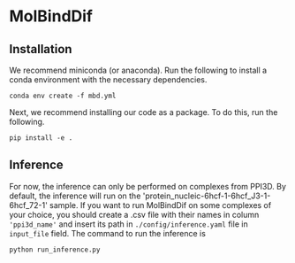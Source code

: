 # MolBindDif

## Installation
We recommend miniconda (or anaconda). Run the following to install a conda environment with the necessary dependencies.
```
conda env create -f mbd.yml
```
Next, we recommend installing our code as a package. To do this, run the following.
```
pip install -e .
```
## Inference
For now, the inference can only be performed on complexes from PPI3D. By default, the inference will run on the 'protein_nucleic-6hcf-1-6hcf_J3-1-6hcf_72-1' sample. If you want to run MolBindDif on some complexes of your choice, you should create a .csv file with their names in column ```'ppi3d_name'``` and insert its path in ```./config/inference.yaml``` file in ```input_file``` field.
The command to run the inference is
```
python run_inference.py
```
